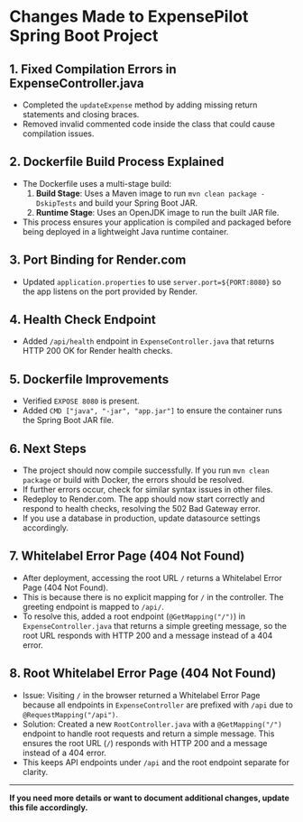 # Changes Made to ExpensePilot Spring Boot Project

## 1. Fixed Compilation Errors in ExpenseController.java
- Completed the `updateExpense` method by adding missing return statements and closing braces.
- Removed invalid commented code inside the class that could cause compilation issues.

## 2. Dockerfile Build Process Explained
- The Dockerfile uses a multi-stage build:
  1. **Build Stage**: Uses a Maven image to run `mvn clean package -DskipTests` and build your Spring Boot JAR.
  2. **Runtime Stage**: Uses an OpenJDK image to run the built JAR file.
- This process ensures your application is compiled and packaged before being deployed in a lightweight Java runtime container.

## 3. Port Binding for Render.com
- Updated `application.properties` to use `server.port=${PORT:8080}` so the app listens on the port provided by Render.

## 4. Health Check Endpoint
- Added `/api/health` endpoint in `ExpenseController.java` that returns HTTP 200 OK for Render health checks.

## 5. Dockerfile Improvements
- Verified `EXPOSE 8080` is present.
- Added `CMD ["java", "-jar", "app.jar"]` to ensure the container runs the Spring Boot JAR file.

## 6. Next Steps
- The project should now compile successfully. If you run `mvn clean package` or build with Docker, the errors should be resolved.
- If further errors occur, check for similar syntax issues in other files.
- Redeploy to Render.com. The app should now start correctly and respond to health checks, resolving the 502 Bad Gateway error.
- If you use a database in production, update datasource settings accordingly.

## 7. Whitelabel Error Page (404 Not Found)
- After deployment, accessing the root URL `/` returns a Whitelabel Error Page (404 Not Found).
- This is because there is no explicit mapping for `/` in the controller. The greeting endpoint is mapped to `/api/`.
- To resolve this, added a root endpoint (`@GetMapping("/")`) in `ExpenseController.java` that returns a simple greeting message, so the root URL responds with HTTP 200 and a message instead of a 404 error.

## 8. Root Whitelabel Error Page (404 Not Found)
- Issue: Visiting `/` in the browser returned a Whitelabel Error Page because all endpoints in `ExpenseController` are prefixed with `/api` due to `@RequestMapping("/api")`.
- Solution: Created a new `RootController.java` with a `@GetMapping("/")` endpoint to handle root requests and return a simple message. This ensures the root URL (`/`) responds with HTTP 200 and a message instead of a 404 error.
- This keeps API endpoints under `/api` and the root endpoint separate for clarity.

---
**If you need more details or want to document additional changes, update this file accordingly.**
